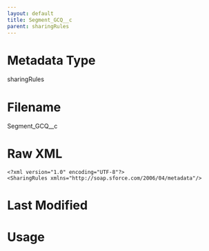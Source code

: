 ```yaml
---
layout: default
title: Segment_GCQ__c
parent: sharingRules
---
```

# Metadata Type
sharingRules


# Filename 
Segment_GCQ__c


# Raw XML
```
<?xml version="1.0" encoding="UTF-8"?>
<SharingRules xmlns="http://soap.sforce.com/2006/04/metadata"/>
```


# Last Modified


# Usage

